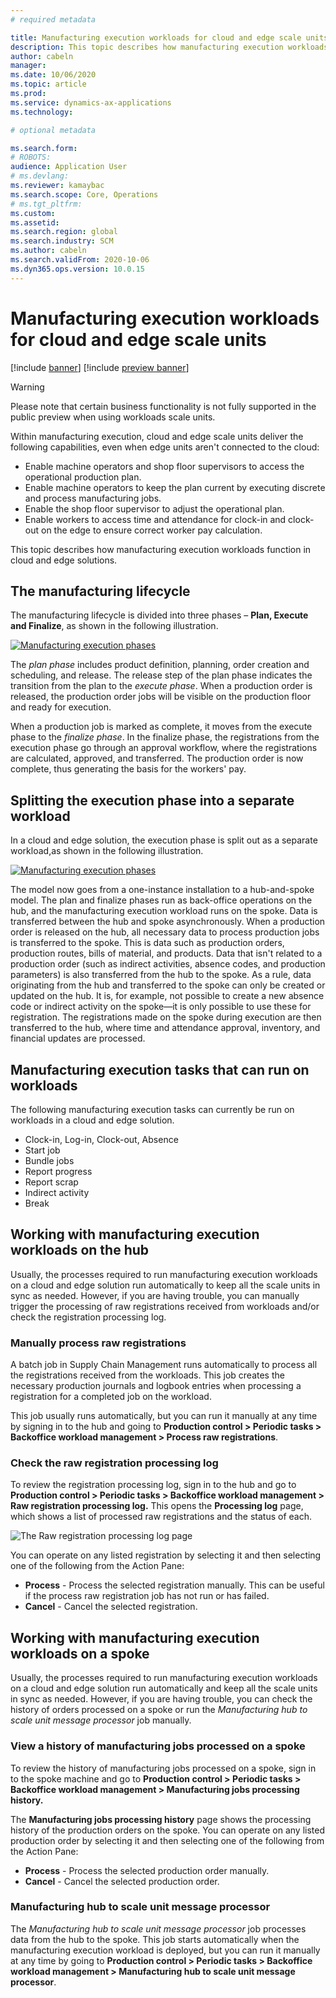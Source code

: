 ```yaml
---
# required metadata

title: Manufacturing execution workloads for cloud and edge scale units
description: This topic describes how manufacturing execution workloads function in cloud and edge solutions
author: cabeln
manager: 
ms.date: 10/06/2020
ms.topic: article
ms.prod: 
ms.service: dynamics-ax-applications
ms.technology: 

# optional metadata

ms.search.form:
# ROBOTS: 
audience: Application User
# ms.devlang: 
ms.reviewer: kamaybac
ms.search.scope: Core, Operations
# ms.tgt_pltfrm: 
ms.custom: 
ms.assetid:
ms.search.region: global
ms.search.industry: SCM
ms.author: cabeln
ms.search.validFrom: 2020-10-06
ms.dyn365.ops.version: 10.0.15
---
```


# Manufacturing execution workloads for cloud and edge scale units

[!include [banner](../includes/banner.md)]
[!include [preview banner](../includes/preview-banner.md)]

> [!WARNING]
> Please note that certain business functionality is not fully supported in the public preview when using workloads scale units.  

Within manufacturing execution, cloud and edge scale units deliver the following capabilities, even when edge units aren't connected to the cloud:

- Enable machine operators and shop floor supervisors to access the operational production plan.
- Enable machine operators to keep the plan current by executing discrete and process manufacturing jobs.
- Enable the shop floor supervisor to adjust the operational plan.
- Enable workers to access time and attendance for clock-in and clock-out on the edge to ensure correct worker pay calculation.

This topic describes how manufacturing execution workloads function in cloud and edge solutions.

## The manufacturing lifecycle

The manufacturing lifecycle is divided into three phases – **Plan, Execute and Finalize**, as shown in the following illustration.

[![Manufacturing execution phases](media/mes-phases.png "Manufacturing execution phases")](media/mes-phases-large.png)

The _plan phase_ includes product definition, planning, order creation and scheduling, and release. The release step of the plan phase indicates the transition from the plan to the _execute phase_. When a production order is released, the production order jobs will be visible on the production floor and ready for execution.

When a production job is marked as complete, it moves from the execute phase to the _finalize phase_. In the finalize phase, the registrations from the execution phase go through an approval workflow, where the registrations are calculated, approved, and transferred. The production order is now complete, thus generating the basis for the workers' pay.

## Splitting the execution phase into a separate workload

In a cloud and edge solution, the execution phase is split out as a separate workload,as shown in the following illustration. 

[![Manufacturing execution phases](media/mes-phases-workloads.png "Manufacturing execution phases")](media/mes-phases-workloads-large.png)

The model now goes from a one-instance installation to a hub-and-spoke model. The plan and finalize phases run as back-office operations on the hub, and the manufacturing execution workload runs on the spoke. Data is transferred between the hub and spoke asynchronously. When a production order is released on the hub, all necessary data to process production jobs is transferred to the spoke. This is data such as production orders, production routes, bills of material, and products. Data that isn't related to a production order (such as indirect activities, absence codes, and production parameters) is also transferred from the hub to the spoke. As a rule, data originating from the hub and transferred to the spoke can only be created or updated on the hub. It is, for example, not possible to create a new absence code or indirect activity on the spoke—it is only possible to use these for registration. The registrations made on the spoke during execution are then transferred to the hub, where time and attendance approval, inventory, and financial updates are processed.

## Manufacturing execution tasks that can run on workloads

The following manufacturing execution tasks can currently be run on workloads in a cloud and edge solution.

- Clock-in, Log-in, Clock-out, Absence
- Start job
- Bundle jobs
- Report progress
- Report scrap
- Indirect activity
- Break

## Working with manufacturing execution workloads on the hub

Usually, the processes required to run manufacturing execution workloads on a cloud and edge solution run automatically to keep all the scale units in sync as needed. However, if you are having trouble, you can manually trigger the processing of raw registrations received from workloads and/or check the registration processing log.

### Manually process raw registrations

A batch job in Supply Chain Management runs automatically to process all the registrations received from the workloads. This job creates the necessary production journals and logbook entries when processing a registration for a completed job on the workload.

This job usually runs automatically, but you can run it manually at any time by signing in to the hub and going to **Production control \> Periodic tasks \> Backoffice workload management \> Process raw registrations**.

### Check the raw registration processing log

To review the registration processing log, sign in to the hub and go to **Production control \> Periodic tasks \> Backoffice workload management \> Raw registration processing log.** This opens the **Processing log** page, which shows a list of processed raw registrations and the status of each. 

![The Raw registration processing log page](media/mes-processing-log.png "The Raw registration processing log page")

You can operate on any listed registration by selecting it and then selecting one of the following from the Action Pane:

- **Process** - Process the selected registration manually. This can be useful if the process raw registration job has not run or has failed.
- **Cancel** - Cancel the selected registration.

## Working with manufacturing execution workloads on a spoke

Usually, the processes required to run manufacturing execution workloads on a cloud and edge solution run automatically and keep all the scale units in sync as needed. However, if you are having trouble, you can check the history of orders processed on a spoke or run the _Manufacturing hub to scale unit message processor_ job manually.

### View a history of manufacturing jobs processed on a spoke

To review the history of manufacturing jobs processed on a spoke, sign in to the spoke machine and go to **Production control \> Periodic tasks \> Backoffice workload management \> Manufacturing jobs processing history.**

The **Manufacturing jobs processing history** page shows the processing history of the production orders on the spoke. You can operate on any listed production order by selecting it and then selecting one of the following from the Action Pane:

- **Process** - Process the selected production order manually.
- **Cancel** - Cancel the selected production order.

### Manufacturing hub to scale unit message processor

The _Manufacturing hub to scale unit message processor_ job processes data from the hub to the spoke. This job starts automatically when the manufacturing execution workload is deployed, but you can run it manually at any time by going to **Production control \> Periodic tasks \> Backoffice workload management \> Manufacturing hub to scale unit message processor**.
